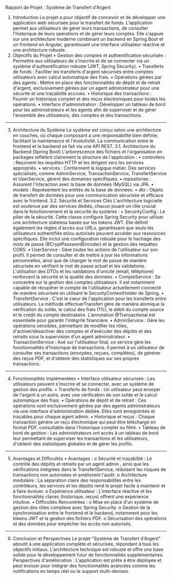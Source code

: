 Rapport de Projet : Système de Transfert d'Argent
1. Introduction
Le projet a pour objectif de concevoir et de développer une application web sécurisée pour le transfert de fonds. L'application permet aux utilisateurs de gérer leurs transactions, de consulter l'historique de leurs opérations et de gérer leurs comptes. Elle s'appuie sur une architecture moderne combinant un backend en Spring Boot et un frontend en Angular, garantissant une interface utilisateur réactive et une architecture robuste.
2. Objectifs du Projet
•	Gestion des comptes et authentification sécurisée : Permettre aux utilisateurs de s'inscrire et de se connecter via un système d'authentification robuste (JWT, Spring Security).
•	Transferts de fonds : Faciliter les transferts d'argent sécurisés entre comptes utilisateurs avec calcul automatique des frais.
•	Opérations gérées par des agents : Mettre en place des fonctionnalités de dépôt et de retrait d'argent, exclusivement gérées par un agent administrateur pour une sécurité et une traçabilité accrues.
•	Historique des transactions : Fournir un historique complet et des reçus électroniques pour toutes les opérations.
•	Interface d'administration : Développer un tableau de bord pour les administrateurs et les agents afin de superviser et de gérer l'ensemble des utilisateurs, des comptes et des transactions.
________________________________________
3. Architecture du Système
Le système est conçu selon une architecture en couches, où chaque composant a une responsabilité bien définie, facilitant la maintenance et l'évolutivité. La communication entre le frontend et le backend se fait via une API REST.
3.1. Architecture du Backend (Spring Boot)
L'arborescence des fichiers et l'organisation en packages reflètent clairement la structure de l'application :
•	controllers : Reçoivent les requêtes HTTP et les dirigent vers les services appropriés.
•	services : Contiennent la logique métier. Des services spécialisés, comme AdminService, TransactionService, TransfertService et UserService, gèrent des domaines spécifiques.
•	repositories : Assurent l'interaction avec la base de données (MySQL) via JPA.
•	models : Représentent les entités de la base de données.
•	dto : Objets de transfert de données pour une communication sécurisée et efficace avec le frontend.
3.2. Sécurité et Services Clés
L'architecture logicielle est soutenue par des services dédiés, chacun jouant un rôle crucial dans le fonctionnement et la sécurité du système :
•	SecurityConfig : Le pilier de la sécurité. Cette classe configure Spring Security pour utiliser une architecture stateless basée sur les tokens JWT. Elle définit également les règles d'accès aux URLs, garantissant que seuls les utilisateurs authentifiés et/ou autorisés peuvent accéder aux ressources spécifiques. Elle inclut une configuration robuste pour le hachage des mots de passe (BCryptPasswordEncoder) et la gestion des requêtes CORS.
•	UserService : Gère toutes les actions de l'utilisateur sur son profil. Il permet de consulter et de mettre à jour les informations personnelles, ainsi que de changer le mot de passe de manière sécurisée en vérifiant le mot de passe actuel et les validations. L'utilisation des DTOs et les validations d'unicité (email, téléphone) renforcent la sécurité et la qualité des données.
•	CompteService : Se concentre sur la gestion des comptes utilisateurs. Il est notamment capable de récupérer le compte de l'utilisateur actuellement connecté de manière sécurisée en utilisant le SecurityContextHolder de Spring.
•	TransfertService : C'est le cœur de l'application pour les transferts entre utilisateurs. La méthode effectuerTransfert gère de manière atomique la vérification du solde, le calcul des frais (1%), le débit du compte source et le crédit du compte destinataire. L'annotation @Transactional est essentielle pour garantir l'intégrité financière.
•	AdminService : Gère les opérations sensibles, permettant de modifier les rôles, d'activer/désactiver des comptes et d'exécuter des dépôts et des retraits sous la supervision d'un agent administrateur.
•	TransactionService : Axé sur l'utilisateur final, ce service gère les fonctionnalités d'historique de transactions. Il permet à un utilisateur de consulter ses transactions (envoyées, reçues, complètes), de générer des reçus PDF, et d'obtenir des statistiques sur ses propres transactions.
________________________________________
4. Fonctionnalités Implémentées
•	Interface utilisateur sécurisée : Les utilisateurs peuvent s'inscrire et se connecter, avec un système de gestion des profils.
•	Transferts de fonds : Un utilisateur peut envoyer de l'argent à un autre, avec une vérification de son solde et le calcul automatique des frais.
•	Opérations de dépôt et de retrait : Ces opérations sont exclusivement gérées par des agents  administrateurs via une interface d'administration dédiée. Elles sont enregistrées et traçables pour chaque agent admin.
•	Historique et reçus : Chaque transaction génère un reçu électronique qui peut être téléchargé en format PDF, consultable dans l'historique complet ou filtré.
•	Tableau de bord de gestion : Les administrateurs   ont accès à un tableau de bord leur permettant de superviser les transactions et les utilisateurs, d'obtenir des statistiques globales et de gérer les profils.
________________________________________
5. Avantages et Difficultés
•	Avantages :
o	Sécurité et traçabilité : Le contrôle des dépôts et retraits par un agent admin , ainsi que les vérifications intégrées dans le TransfertService, réduisent les risques de transactions non autorisées et améliorent l'audit.
o	Architecture modulaire : La séparation claire des responsabilités entre les contrôleurs, les services et les dépôts rend le projet facile à maintenir et à faire évoluer.
o	Expérience utilisateur : L'interface réactive et les fonctionnalités claires (historique, reçus) offrent une expérience intuitive.
•	Difficultés Rencontrées :
o	Mise en place d'un système de gestion des rôles complexe avec Spring Security.
o	Gestion de la synchronisation entre le frontend et le backend, notamment pour les tokens JWT et la gestion des fichiers PDF.
o	Sécurisation des opérations et des données pour empêcher les accès non autorisés.
________________________________________
6. Conclusion et Perspectives
Le projet "Système de Transfert d'Argent" aboutit à une application complète et sécurisée, répondant à tous les objectifs initiaux. L'architecture technique est robuste et offre une base solide pour le développement futur de fonctionnalités supplémentaires. Perspectives d'amélioration : L'application est prête à être déployée et peut évoluer pour intégrer des fonctionnalités avancées comme les notifications en temps réel ou le support multi-devises.


